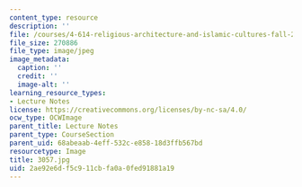 ```yaml
---
content_type: resource
description: ''
file: /courses/4-614-religious-architecture-and-islamic-cultures-fall-2002/2ae92e6df5c911cbfa0a0fed91881a19_3057.jpg
file_size: 270886
file_type: image/jpeg
image_metadata:
  caption: ''
  credit: ''
  image-alt: ''
learning_resource_types:
- Lecture Notes
license: https://creativecommons.org/licenses/by-nc-sa/4.0/
ocw_type: OCWImage
parent_title: Lecture Notes
parent_type: CourseSection
parent_uid: 68abeaab-4eff-532c-e858-18d3ffb567bd
resourcetype: Image
title: 3057.jpg
uid: 2ae92e6d-f5c9-11cb-fa0a-0fed91881a19
---
```

